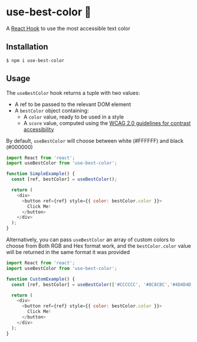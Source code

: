# use-best-color 🎨‍

A [React Hook](https://reactjs.org/docs/hooks-intro.html) to use the most accessible text color

## Installation

```
$ npm i use-best-color
```

## Usage

The `useBestColor` hook returns a tuple with two values:
- A ref to be passed to the relevant DOM element
- A `bestColor` object containing:
  - A `color` value, ready to be used in a style
  - A `score` value, computed using the [WCAG 2.0 guidelines for contrast accessibility](https://www.w3.org/TR/UNDERSTANDING-WCAG20/visual-audio-contrast-contrast.html)

By default, `useBestColor` will choose between white (#FFFFFF) and black (#000000)

```JavaScript
import React from 'react';
import useBestColor from 'use-best-color';

function SimpleExample() {
  const [ref, bestColor] = useBestColor();

  return (
    <div>
      <button ref={ref} style={{ color: bestColor.color }}>
        Click Me!
      </button>
    </div>
  );
}
```

Alternatively, you can pass `useBestColor` an array of custom colors to choose from
Both RGB and Hex format work, and the `bestColor.color` value will be returned in the same format it was provided

```JavaScript
import React from 'react';
import useBestColor from 'use-best-color';

function CustomExample() {
  const [ref, bestColor] = useBestColor(['#CCCCCC', '#8C8C8C','#4D4D4D']);

  return (
    <div>
      <button ref={ref} style={{ color: bestColor.color }}>
        Click Me!
      </button>
    </div>
  );
}
```
